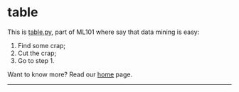 # table

This is [table.py](https://github.com/ai-se/timm/m101/src/table.py), part of ML101 where say that data mining is easy:

1. Find some crap;
2. Cut the crap;
3. Go to step 1.

Want to know more? Read our [home](README.md) page.

____

````
